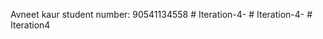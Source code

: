 Avneet kaur 
student number: 90541134558
#   I t e r a t i o n - 4 -  
 #   I t e r a t i o n - 4 -  
 #   I t e r a t i o n 4  
 